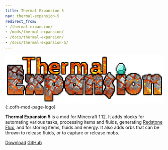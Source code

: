```yaml
---
title: Thermal Expansion 5
nav: thermal-expansion-5
redirect_from:
- /thermal-expansion/
- /mods/thermal-expansion/
- /docs/thermal-expansion/
- /docs/thermal-expansion-5/
---
```


![Thermal Expansion logo](/assets/images/modlogos/thermal-expansion.png){:.cofh-mod-page-logo}


**Thermal Expansion 5** is a mod for Minecraft 1.12. It adds blocks for
automating various tasks, processing items and fluids, generating [Redstone
Flux](/docs/redstone-flux/), and for storing items, fluids and energy. It also
adds orbs that can be thrown to release fluids, or to capture or release mobs.


<div class="uk-margin-top uk-button-group">
    <a class="uk-button uk-button-large uk-button-success uk-text-bold" href="/downloads/">Download</a>
    <a class="uk-button uk-button-large" href="https://github.com/CoFH/ThermalExpansion">GitHub</a>
</div>
